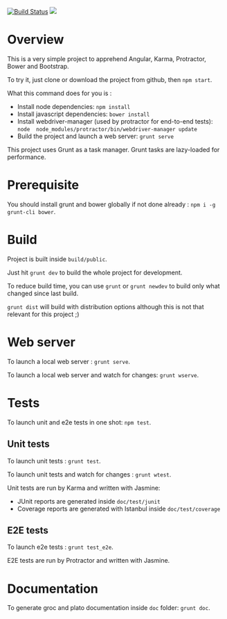 
[![Build Status](https://travis-ci.org/jdat82/learning-angular.svg)](https://travis-ci.org/jdat82/learning-angular)
![](https://img.shields.io/david/dev/jdat82/learning-angular.svg)

# Overview

This is a very simple project to apprehend Angular, Karma, Protractor, Bower and Bootstrap.

To try it, just clone or download the project from github, then `npm start`.

What this command does for you is :

- Install node dependencies: `npm install`
- Install javascript dependencies: `bower install`
- Install webdriver-manager (used by protractor for end-to-end tests): `node 
node_modules/protractor/bin/webdriver-manager update`
- Build the project and launch a web server: `grunt serve`

This project uses Grunt as a task manager. Grunt tasks are lazy-loaded for performance.

# Prerequisite

You should install grunt and bower globally if not done already : `npm i -g grunt-cli bower`.

# Build

Project is built inside `build/public`.

Just hit `grunt dev` to build the whole project for development.

To reduce build time, you can use `grunt` or `grunt newdev` to build only what changed since last build. 

`grunt dist` will build with distribution options although this is not that relevant for this project ;)

# Web server

To launch a local web server : `grunt serve`.

To launch a local web server and watch for changes: `grunt wserve`.

# Tests

To launch unit and e2e tests in one shot: `npm test`.

## Unit tests

To launch unit tests : `grunt test`.

To launch unit tests and watch for changes : `grunt wtest`.

Unit tests are run by Karma and written with Jasmine: 

- JUnit reports are generated inside `doc/test/junit`
- Coverage reports are generated with Istanbul inside `doc/test/coverage`

## E2E tests

To launch e2e tests : `grunt test_e2e`.

E2E tests are run by Protractor and written with Jasmine.

# Documentation

To generate groc and plato documentation inside `doc` folder: `grunt doc`. 
